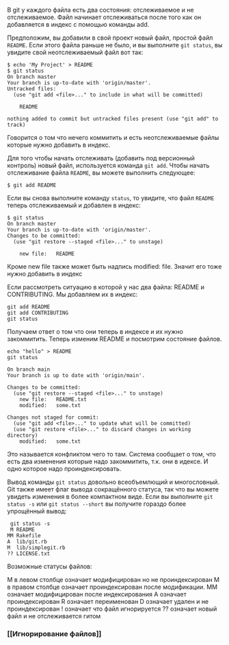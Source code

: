 
В git у каждого файла есть два состояния: отслеживаемое и не отслеживаемое.
Файл начинает отслеживаться после того как он добавляется в индекс с помощью команды add.

Предположим, вы добавили в свой проект новый файл, простой файл `README`. Если этого файла раньше не было, и вы выполните `git status`, вы увидите свой неотслеживаемый файл вот так:

```console
$ echo 'My Project' > README
$ git status
On branch master
Your branch is up-to-date with 'origin/master'.
Untracked files:
  (use "git add <file>..." to include in what will be committed)

    README

nothing added to commit but untracked files present (use "git add" to track)
```


Говорится о том что нечего коммитить и есть неотслеживаемые файлы которые нужно добавить в индекс.

Для того чтобы начать отслеживать (добавить под версионный контроль) новый файл, используется команда `git add`. Чтобы начать отслеживание файла `README`, вы можете выполнить следующее:

```console
$ git add README
```

Если вы снова выполните команду `status`, то увидите, что файл `README` теперь отслеживаемый и добавлен в индекс:

```console
$ git status
On branch master
Your branch is up-to-date with 'origin/master'.
Changes to be committed:
  (use "git restore --staged <file>..." to unstage)

    new file:   README
```
Кроме new file также может быть надпись modified: file. Значит его тоже нужно добавить в индекс

Если рассмотреть ситуацию в которой у нас два файла: README и CONTRIBUTING.
Мы добавляем их в индекс:
```
git add README
git add CONTRIBUTING
git status
```
Получаем ответ о том что они теперь в индексе и их нужно закоммитить.
Теперь изменим README и посмотрим состояние файлов.

```
echo "hello" > README
git status

On branch main
Your branch is up to date with 'origin/main'.

Changes to be committed:
  (use "git restore --staged <file>..." to unstage)
	new file:   README.txt
	modified:   some.txt

Changes not staged for commit:
  (use "git add <file>..." to update what will be committed)
  (use "git restore <file>..." to discard changes in working directory)
	modified:   some.txt

```

Это называется конфликтом чего то там. Система сообщает о том, что есть два изменения которые надо закоммитить, т.к. они в идексе. И одно которое надо проиндексировать.

Вывод команды `git status` довольно всеобъемлющий и многословный. Git также имеет флаг вывода сокращённого статуса, так что вы можете увидеть изменения в более компактном виде. Если вы выполните `git status -s` или `git status --short` вы получите гораздо более упрощённый вывод:

```console
 git status -s
 M README
MM Rakefile
A  lib/git.rb
M  lib/simplegit.rb
?? LICENSE.txt
```
Возможные статусы файлов:

M в левом столбце означает модифицирован но не проиндексирован
M в правом столбце означает проиндексирован после модификации.
MM означает модифицирован после индексирования
A означает проиндексирован
R означает переименован
D означает удален и не проиндексирован
! означает что файл игнорируется
?? означает новый файл и не отслеживается гитом

### [[Игнорирование файлов]]

